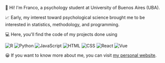 👋 Hi! I'm Franco, a psychology student at University of Buenos Aires (UBA).

📈 Early, my interest toward psychological science brought me to be interested in statistics, methodology, and programming. 

💻 Here, you'll find the code of my projects done using  

![R](https://img.shields.io/badge/-R-blue?style=flat-square&logo=R&link=https://github.com/francosbenitez/)
![Python](https://img.shields.io/badge/-Python-yellow?style=flat-square&logo=python&link=https://github.com/francosbenitez/)
![JavaScript](https://img.shields.io/badge/-JavaScript-black?style=flat-square&logo=javascript&link=https://github.com/francosbenitez/)
![HTML](https://img.shields.io/badge/-HTML-ivory?style=flat-square&logo=HTML5&link=https://github.com/francosbenitez/)
![CSS](https://img.shields.io/badge/-CSS-GREEN?style=flat-square&logo=CSS3&link=https://github.com/francosbenitez/)
![React](https://img.shields.io/badge/-React-blue?style=flat-square&logo=React&link=https://github.com/francosbenitez/)
![Vue](https://img.shields.io/badge/-Vue.js-red?style=flat-square&logo=Vue.js&link=https://github.com/francosbenitez/)

😀 If you want to know more about me, you can visit [my personal website](http://francosbenitez.netlify.app). 
